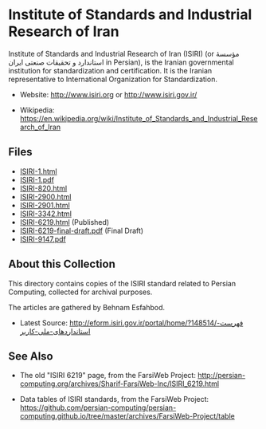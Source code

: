 # Institute of Standards and Industrial Research of Iran

Institute of Standards and Industrial Research of Iran (ISIRI) (or مؤسسهٔ
استاندارد و تحقیقات صنعتی ایران in Persian), is the Iranian governmental
institution for standardization and certification. It is the Iranian
representative to International Organization for Standardization.

* Website: <http://www.isiri.org> or <http://www.isiri.gov.ir/>

* Wikipedia:
  <https://en.wikipedia.org/wiki/Institute_of_Standards_and_Industrial_Research_of_Iran>

## Files

* [ISIRI-1.html](ISIRI-1.html)
* [ISIRI-1.pdf](ISIRI-1.pdf)
* [ISIRI-820.html](ISIRI-820.html)
* [ISIRI-2900.html](ISIRI-2900.html)
* [ISIRI-2901.html](ISIRI-2901.html)
* [ISIRI-3342.html](ISIRI-3342.html)
* [ISIRI-6219.html](ISIRI-6219.html) (Published)
* [ISIRI-6219-final-draft.pdf](ISIRI-6219-final-draft.pdf) (Final Draft)
* [ISIRI-9147.pdf](ISIRI-9147.pdf)

## About this Collection

This directory contains copies of the ISIRI standard related to Persian
Computing, collected for archival purposes.

The articles are gathered by Behnam Esfahbod.

* Latest Source:
  <http://eform.isiri.gov.ir/portal/home/?148514/فهرست-استانداردهای-ملی-کاربر>

## See Also

* The old "ISIRI 6219" page, from the FarsiWeb Project:
  <http://persian-computing.org/archives/Sharif-FarsiWeb-Inc/ISIRI_6219.html>

* Data tables of ISIRI standards, from the FarsiWeb Project:
  <https://github.com/persian-computing/persian-computing.github.io/tree/master/archives/FarsiWeb-Project/table>
